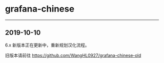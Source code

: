 # grafana-chinese

---

## 2019-10-10
6.x 新版本正在更新中，重新规划汉化流程。

旧版本请前往 https://github.com/WangHL0927/grafana-chinese-old
